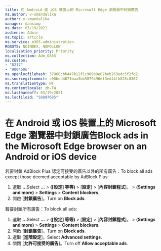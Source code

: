 ```yaml
---
title: 在 Android 或 iOS 裝置上的 Microsoft Edge 瀏覽器中封鎖廣告
ms.author: v-smandalika
author: v-smandalika
manager: dansimp
ms.date: 03/19/2021
audience: Admin
ms.topic: article
ms.service: o365-administration
ROBOTS: NOINDEX, NOFOLLOW
localization_priority: Priority
ms.collection: Adm_O365
ms.custom:
- "8217"
- "9004596"
ms.openlocfilehash: 37860cbb447b12f1c989b9e02beb263edc5f2fd2
ms.sourcegitcommit: c08bed4071baa3bb5879496df3ed44fb828c8367
ms.translationtype: HT
ms.contentlocale: zh-TW
ms.lasthandoff: 03/19/2021
ms.locfileid: "50897685"
---
```

# <a name="block-ads-in-the-microsoft-edge-browser-on-an-android-or-ios-device"></a><span data-ttu-id="caf16-102">在 Android 或 iOS 裝置上的 Microsoft Edge 瀏覽器中封鎖廣告</span><span class="sxs-lookup"><span data-stu-id="caf16-102">Block ads in the Microsoft Edge browser on an Android or iOS device</span></span>

<span data-ttu-id="caf16-103">若要封鎖 AdBlock Plus 認定可接受的廣告以外的所有廣告：</span><span class="sxs-lookup"><span data-stu-id="caf16-103">To block all ads except those deemed acceptable by AdBlock Plus:</span></span>
1. <span data-ttu-id="caf16-104">選取 **…**</span><span class="sxs-lookup"><span data-stu-id="caf16-104">Select **…**</span></span><span data-ttu-id="caf16-105"> > **([設定] 等等)**  >  [**設定**]  >  [**內容封鎖程式**]。</span><span class="sxs-lookup"><span data-stu-id="caf16-105"> > **(Settings and more)** > **Settings** > **Content blockers**.</span></span>
2. <span data-ttu-id="caf16-106">開啟 [**封鎖廣告**]。</span><span class="sxs-lookup"><span data-stu-id="caf16-106">Turn on **Block ads**.</span></span>

<span data-ttu-id="caf16-107">若要封鎖所有廣告：</span><span class="sxs-lookup"><span data-stu-id="caf16-107">To block all ads:</span></span>
1. <span data-ttu-id="caf16-108">選取 **…**</span><span class="sxs-lookup"><span data-stu-id="caf16-108">Select **…**</span></span><span data-ttu-id="caf16-109"> > **([設定] 等等)**  >  [**設定**]  >  [**內容封鎖程式**]。</span><span class="sxs-lookup"><span data-stu-id="caf16-109"> > **(Settings and more)** > **Settings** > **Content blockers**.</span></span>
2. <span data-ttu-id="caf16-110">開啟 [**封鎖廣告**]。</span><span class="sxs-lookup"><span data-stu-id="caf16-110">Turn on **Block ads**.</span></span>
3. <span data-ttu-id="caf16-111">選取 [**進階設定**]。</span><span class="sxs-lookup"><span data-stu-id="caf16-111">Select **Advanced settings**.</span></span>
4. <span data-ttu-id="caf16-112">關閉 [**允許可接受的廣告**]。</span><span class="sxs-lookup"><span data-stu-id="caf16-112">Turn off **Allow acceptable ads**.</span></span>